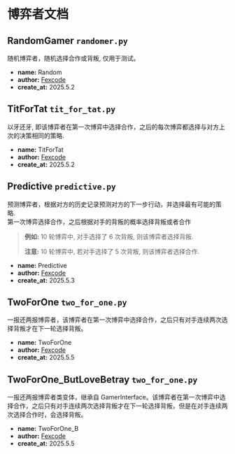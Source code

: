 # 博弈者文档

## RandomGamer `randomer.py`

随机博弈者，随机选择合作或背叛, 仅用于测试。

- **name:** Random
- **author:** [Fexcode](https://github.com/Fexcode)
- **create_at:** 2025.5.2

## TitForTat `tit_for_tat.py`

以牙还牙, 即该博弈者在第一次博弈中选择合作，之后的每次博弈都选择与对方上次的决策相同的策略.

- **name:** TitForTat
- **author:** [Fexcode](https://github.com/Fexcode)
- **create_at:** 2025.5.2

## Predictive `predictive.py`

预测博弈者，根据对方的历史记录预测对方的下一步行动，并选择最有可能的策略.<br>
第一次博弈选择合作，之后根据对手的背叛的概率选择背叛或者合作

> **例如:** 10 轮博弈中, 对手选择了 6 次背叛, 则该博弈者选择背叛.
>
> **注意:** 10 轮博弈中, 若对手选择了 5 次背叛, 则该博弈者选择合作.

- **name:** Predictive
- **author:** [Fexcode](https://github.com/Fexcode)
- **create_at:** 2025.5.3

## TwoForOne `two_for_one.py`

一报还两报博弈者，该博弈者在第一次博弈中选择合作，之后只有对手连续两次选择背叛才在下一轮选择背叛。

- **name:** TwoForOne
- **author:** [Fexcode](https://github.com/Fexcode)
- **create_at:** 2025.5.5

## TwoForOne_ButLoveBetray `two_for_one.py`

一报还两报博弈者类变体，继承自 GamerInterface。该博弈者在第一次博弈中选择合作，之后只有对手连续两次选择背叛才在下一轮选择背叛，但是在对手连续两次选择合作时，会选择背叛。

- **name:** TwoForOne_B
- **author:** [Fexcode](https://github.com/Fexcode)
- **create_at:** 2025.5.5
